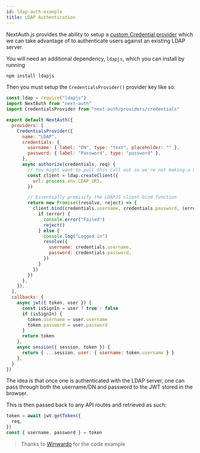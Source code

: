 ```yaml
---
id: ldap-auth-example
title: LDAP Authentication
---
```


NextAuth.js provides the ability to setup a [custom Credential provider](./configuration/providers/credentials) which we can take advantage of to authenticate users against an existing LDAP server.

You will need an additional dependency, `ldapjs`, which you can install by running

```bash npm2yarn2pnpm
npm install ldapjs
```

Then you must setup the `CredentialsProvider()` provider key like so:

```js title="[...nextauth].js"
const ldap = require("ldapjs")
import NextAuth from "next-auth"
import CredentialsProvider from "next-auth/providers/credentials"

export default NextAuth({
  providers: [
    CredentialsProvider({
      name: "LDAP",
      credentials: {
        username: { label: "DN", type: "text", placeholder: "" },
        password: { label: "Password", type: "password" },
      },
      async authorize(credentials, req) {
        // You might want to pull this call out so we're not making a new LDAP client on every login attemp
        const client = ldap.createClient({
          url: process.env.LDAP_URI,
        })

        // Essentially promisify the LDAPJS client.bind function
        return new Promise((resolve, reject) => {
          client.bind(credentials.username, credentials.password, (error) => {
            if (error) {
              console.error("Failed")
              reject()
            } else {
              console.log("Logged in")
              resolve({
                username: credentials.username,
                password: credentials.password,
              })
            }
          })
        })
      },
    }),
  ],
  callbacks: {
    async jwt({ token, user }) {
      const isSignIn = user ? true : false
      if (isSignIn) {
        token.username = user.username
        token.password = user.password
      }
      return token
    },
    async session({ session, token }) {
      return { ...session, user: { username: token.username } }
    },
  }
})
```

The idea is that once one is authenticated with the LDAP server, one can pass through both the username/DN and password to the JWT stored in the browser.

This is then passed back to any API routes and retrieved as such:

```js title="/pages/api/doLDAPWork.js"
token = await jwt.getToken({
  req,
})
const { username, password } = token
```

> Thanks to [Winwardo](https://github.com/Winwardo) for the code example
